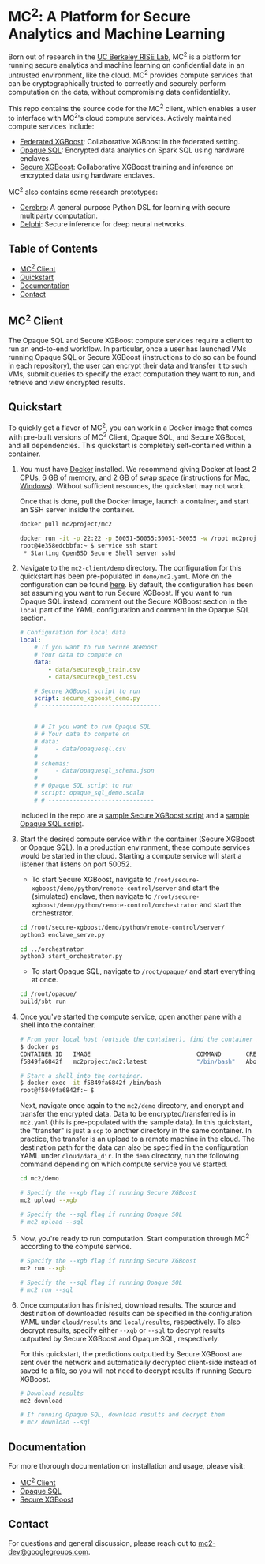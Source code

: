 # MC<sup>2</sup>: A Platform for Secure Analytics and Machine Learning
Born out of research in the [UC Berkeley RISE Lab](https://rise.cs.berkeley.edu/), MC<sup>2</sup> is a platform for running secure analytics and machine learning on confidential data in an untrusted environment, like the cloud. MC<sup>2</sup> provides compute services that can be cryptographically trusted to correctly and securely perform computation on the data, without compromising data confidentiality.

This repo contains the source code for the MC<sup>2</sup> client, which enables a user to interface with MC<sup>2</sup>'s cloud compute services. Actively maintained compute services include:

* [Federated XGBoost](https://github.com/mc2-project/federated-xgboost): Collaborative XGBoost in the federated setting.
* [Opaque SQL](https://github.com/mc2-project/opaque): Encrypted data analytics on Spark SQL using hardware enclaves.
* [Secure XGBoost](https://github.com/mc2-project/secure-xgboost): Collaborative XGBoost training and inference on encrypted data using hardware enclaves.

MC<sup>2</sup> also contains some research prototypes:

* [Cerebro](https://github.com/mc2-project/cerebro): A general purpose Python DSL for learning with secure multiparty computation.
* [Delphi](https://github.com/mc2-project/delphi): Secure inference for deep neural networks.

## Table of Contents
* [MC<sup>2</sup> Client](#mc2-client)
* [Quickstart](#quickstart)
* [Documentation](#documentation)
* [Contact](#contact)

## MC<sup>2</sup> Client
The Opaque SQL and Secure XGBoost compute services require a client to run an end-to-end workflow. In particular, once a user has launched VMs running Opaque SQL or Secure XGBoost (instructions to do so can be found in each repository), the user can encrypt their data and transfer it to such VMs, submit queries to specify the exact computation they want to run, and retrieve and view encrypted results.

## Quickstart
To quickly get a flavor of MC<sup>2</sup>, you can work in a Docker image that comes with pre-built versions of MC<sup>2</sup> Client, Opaque SQL, and Secure XGBoost, and all dependencies. This quickstart is completely self-contained within a container.

1. You must have [Docker](https://docs.docker.com/get-docker/) installed. We recommend giving Docker at least 2 CPUs, 6 GB of memory, and 2 GB of swap space (instructions for [Mac](https://docs.docker.com/docker-for-mac/#resources), [Windows](https://docs.docker.com/docker-for-windows/#resources)). Without sufficient resources, the quickstart may not work.

    Once that is done, pull the Docker image, launch a container, and start an SSH server inside the container.

    ```sh
    docker pull mc2project/mc2

    docker run -it -p 22:22 -p 50051-50055:50051-50055 -w /root mc2project/mc2
    root@4e358edcbbfa:~ $ service ssh start
     * Starting OpenBSD Secure Shell server sshd
    ```

1. Navigate to the `mc2-client/demo` directory. The configuration for this quickstart has been pre-populated in `demo/mc2.yaml`. More on the configuration can be found [here](https://mc2-project.github.io/mc2/config.html). By default, the configuration has been set assuming you want to run Secure XGBoost. If you want to run Opaque SQL instead, comment out the Secure XGBoost section in the `local` part of the YAML configuration and comment in the Opaque SQL section.

    ```yaml
    # Configuration for local data
    local:
        # If you want to run Secure XGBoost
        # Your data to compute on
        data:
            - data/securexgb_train.csv
            - data/securexgb_test.csv

        # Secure XGBoost script to run
        script: secure_xgboost_demo.py
        # ----------------------------------


        # # If you want to run Opaque SQL
        # # Your data to compute on
        # data:
        #     - data/opaquesql.csv
        # 
        # schemas:
        #     - data/opaquesql_schema.json
        # 
        # # Opaque SQL script to run
        # script: opaque_sql_demo.scala
        # # ------------------------------
    ```
    Included in the repo are a [sample Secure XGBoost script](demo/secure_xgboost_demo.py) and a [sample Opaque SQL script](demo/opaque_sql_demo.scala).

1. Start the desired compute service within the container (Secure XGBoost or Opaque SQL). In a production environment, these compute services would be started in the cloud. Starting a compute service will start a listener that listens on port 50052.

    * To start Secure XGBoost, navigate to `/root/secure-xgboost/demo/python/remote-control/server` and start the (simulated) enclave, then navigate to `/root/secure-xgboost/demo/python/remote-control/orchestrator` and start the orchestrator.

    ```sh
    cd /root/secure-xgboost/demo/python/remote-control/server/
    python3 enclave_serve.py

    cd ../orchestrator
    python3 start_orchestrator.py
    ```

    * To start Opaque SQL, navigate to `/root/opaque/` and start everything at once.

    ```sh
    cd /root/opaque/
    build/sbt run
    ```

1. Once you've started the compute service, open another pane with a shell into the container.

    ```sh
    # From your local host (outside the container), find the container ID for your running container.
    $ docker ps
    CONTAINER ID   IMAGE                              COMMAND       CREATED              STATUS              PORTS                                                      NAMES
    f5849fa6842f   mc2project/mc2:latest              "/bin/bash"   About a minute ago   Up About a minute   0.0.0.0:22->22/tcp, 0.0.0.0:50051-50055->50051-50055/tcp   optimistic_pasteur

    # Start a shell into the container.
    $ docker exec -it f5849fa6842f /bin/bash
    root@f5849fa6842f:~ $
    ```

    Next, navigate once again to the `mc2/demo` directory, and encrypt and transfer the encrypted data. Data to be encrypted/transferred is in `mc2.yaml` (this is pre-populated with the sample data). In this quickstart, the "transfer" is just a `scp` to another directory in the same container. In practice, the transfer is an upload to a remote machine in the cloud. The destination path for the data can also be specified in the configuration YAML under `cloud/data_dir`. In the `demo` directory, run the following command depending on which compute service you've started.

    ```sh
    cd mc2/demo

    # Specify the --xgb flag if running Secure XGBoost
    mc2 upload --xgb

    # Specify the --sql flag if running Opaque SQL
    # mc2 upload --sql
    ```

1. Now, you're ready to run computation. Start computation through MC<sup>2</sup> according to the compute service.

    ```sh
    # Specify the --xgb flag if running Secure XGBoost
    mc2 run --xgb

    # Specify the --sql flag if running Opaque SQL
    # mc2 run --sql
    ```

1. Once computation has finished, download results. The source and destination of downloaded results can be specified in the configuration YAML under `cloud/results` and `local/results`, respectively. To also decrypt results, specify either `--xgb` or `--sql` to decrypt results outputted by Secure XGBoost and Opaque SQL, respectively.

    For this quickstart, the predictions outputted by Secure XGBoost are sent over the network and automatically decrypted client-side instead of saved to a file, so you will not need to decrypt results if running Secure XGBoost.

    ```sh
    # Download results
    mc2 download

    # If running Opaque SQL, download results and decrypt them
    # mc2 download --sql
    ```

## Documentation
For more thorough documentation on installation and usage, please visit:

* [MC<sup>2</sup> Client](https://mc2-project.github.io/mc2/)
* [Opaque SQL](https://mc2-project.github.io/opaque/)
* [Secure XGBoost](https://secure-xgboost.readthedocs.io/en/latest/)


## Contact
For questions and general discussion, please reach out to mc2-dev@googlegroups.com.
